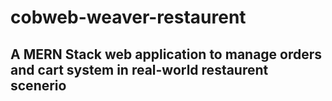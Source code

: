 # cobweb-weaver-restaurent

## A MERN Stack web application to manage orders and cart system in real-world restaurent scenerio
